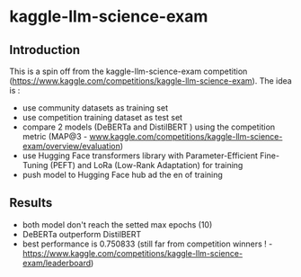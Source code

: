 # kaggle-llm-science-exam

## Introduction
This is a spin off from the kaggle-llm-science-exam competition (https://www.kaggle.com/competitions/kaggle-llm-science-exam).
The idea is :
* use community datasets as training set
* use competition training dataset as test set
* compare 2 models (DeBERTa and DistilBERT ) using the competition metric (MAP@3 - www.kaggle.com/competitions/kaggle-llm-science-exam/overview/evaluation)
* use Hugging Face transformers library with Parameter-Efficient Fine-Tuning (PEFT) and LoRa (Low-Rank Adaptation) for training
* push model to Hugging Face hub ad the en of training


## Results
* both model don't reach the setted max epochs (10)
* DeBERTa outperform DistilBERT
* best performance is 0.750833 (still far from competition winners ! - https://www.kaggle.com/competitions/kaggle-llm-science-exam/leaderboard)
